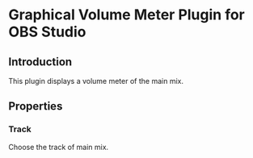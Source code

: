 # Graphical Volume Meter Plugin for OBS Studio

## Introduction

This plugin displays a volume meter of the main mix.

## Properties

### Track

Choose the track of main mix.
